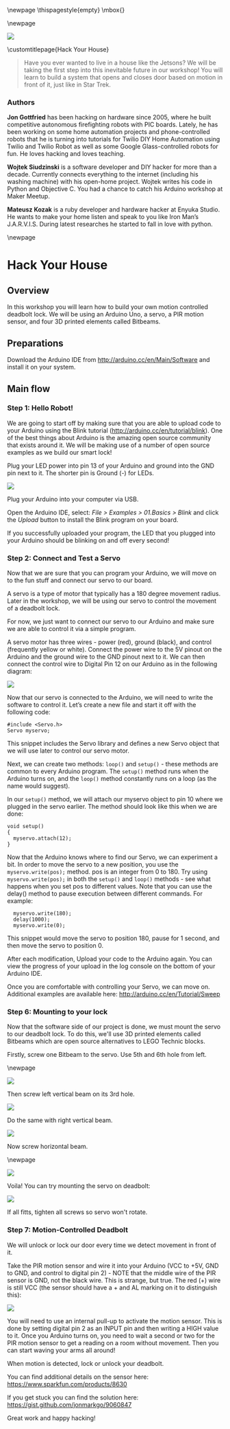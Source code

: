 
\newpage
\thispagestyle{empty}
\mbox{}

\newpage

![](content/workshop_images/home.jpg)

\customtitlepage{Hack Your House}

>Have you ever wanted to live in a house like the Jetsons? We will be taking the first step into this inevitable future in our workshop! You will learn to build a system that opens and closes door based on motion in front of it, just like in Star Trek.

### Authors

__Jon Gottfried__ has been hacking on hardware since 2005, where he built competitive autonomous firefighting robots with PIC boards. Lately, he has been working on some home automation projects and phone-controlled robots that he is turning into tutorials for Twilio DIY Home Automation using Twilio and Twilio Robot as well as some Google Glass-controlled robots for fun. He loves hacking and loves teaching.

__Wojtek Siudzinski__ is a software developer and DIY hacker for more than a decade. Currently connects everything to the internet (including his washing machine) with his open-home project. Wojtek writes his code in Python and Objective C. You had a chance to catch his Arduino workshop at Maker Meetup.

__Mateusz Kozak__ is a ruby developer and hardware hacker at Enyuka Studio. He wants to make your home listen and speak to you like Iron Man’s J.A.R.V.I.S. During latest researches he started to fall in love with python.

\newpage

# Hack Your House

## Overview

In this workshop you will learn how to build your own motion controlled deadbolt lock. We will be using an Arduino Uno, a servo, a PIR motion sensor, and four 3D printed elements called Bitbeams.

## Preparations

Download the Arduino IDE from <http://arduino.cc/en/Main/Software> and install it on your system.

## Main flow

### Step 1: Hello Robot!

We are going to start off by making sure that you are able to upload code to your Arduino using the Blink tutorial (<http://arduino.cc/en/tutorial/blink>). One of the best things about Arduino is the amazing open source community that exists around it. We will be making use of a number of open source examples as we build our smart lock!

Plug your LED power into pin 13 of your Arduino and ground into the GND pin next to it. The shorter pin is Ground (-) for LEDs.

![](content/workshops/home/image04.jpg)

Plug your Arduino into your computer via USB.

Open the Arduino IDE, select: *File > Examples > 01.Basics > Blink* and click the *Upload* button to install the Blink program on your board.

If you successfully uploaded your program, the LED that you plugged into your Arduino should be blinking on and off every second!

### Step 2: Connect and Test a Servo

Now that we are sure that you can program your Arduino, we will move on to the fun stuff and connect our servo to our board.

A servo is a type of motor that typically has a 180 degree movement radius. Later in the workshop, we will be using our servo to control the movement of a deadbolt lock.

For now, we just want to connect our servo to our Arduino and make sure we are able to control it via a simple program.

A servo motor has three wires - power (red), ground (black), and control (frequently yellow or white). Connect the power wire to the 5V pinout on the Arduino and the ground wire to the GND pinout next to it. We can then connect the control wire to Digital Pin 12 on our Arduino as in the following diagram:

![](content/workshops/home/image02.jpg)

Now that our servo is connected to the Arduino, we will need to write the software to control it. Let’s create a new file and start it off with the following code:

~~~~ {.numberLines}
#include <Servo.h>
Servo myservo;
~~~~~~~

This snippet includes the Servo library and defines a new Servo object that we will use later to control our servo motor.

Next, we can create two methods: `loop()` and `setup()` - these methods are common to every Arduino program. The `setup()` method runs when the Arduino turns on, and the `loop()` method constantly runs on a loop (as the name would suggest).

In our `setup()` method, we will attach our myservo object to pin 10 where we plugged in the servo earlier. The method should look like this when we are done:

~~~~ {.numberLines}
void setup()
{
  myservo.attach(12);
}
~~~~~~~

Now that the Arduino knows where to find our Servo, we can experiment a bit. In order to move the servo to a new position, you use the `myservo.write(pos);` method. pos is an integer from 0 to 180. Try using `myservo.write(pos);` in both the `setup()` and `loop()` methods - see what happens when you set pos to different values. Note that you can use the delay() method to pause execution between different commands.
For example:

~~~~ {.numberLines}
  myservo.write(180);
  delay(1000);
  myservo.write(0);
~~~~~~~

This snippet would move the servo to position 180, pause for 1 second, and then move the servo to position 0.

After each modification, Upload your code to the Arduino again. You can view the progress of your upload in the log console on the bottom of your Arduino IDE.

Once you are comfortable with controlling your Servo, we can move on. Additional examples are available here: <http://arduino.cc/en/Tutorial/Sweep>

### Step 6: Mounting to your lock

Now that the software side of our project is done, we must mount the servo to our deadbolt lock. To do this, we'll use 3D printed elements called Bitbeams which are open source alternatives to LEGO Technic blocks.

Firstly, screw one Bitbeam to the servo. Use 5th and 6th hole from left.

\newpage

![](content/workshops/home/20140707_154536313_iOS.jpg)

Then screw left vertical beam on its 3rd hole.

![](content/workshops/home/20140707_154715379_iOS.jpg)

Do the same with right vertical beam.

![](content/workshops/home/20140707_154749140_iOS.jpg)

Now screw horizontal beam.

\newpage

![](content/workshops/home/20140707_155008426_iOS.jpg)

Voila! You can try mounting the servo on deadbolt:

![](content/workshops/home/20140707_155106045_iOS.jpg)

If all fitts, tighten all screws so servo won't rotate.

### Step 7: Motion-Controlled Deadbolt

We will unlock or lock our door every time we detect movement in front of it.

Take the PIR motion sensor and wire it into your Arduino (VCC to +5V, GND to GND, and control to digital pin 2) - NOTE that the middle wire of the PIR sensor is GND, not the black wire. This is strange, but true. The red (+) wire is still VCC (the sensor should have a + and AL marking on it to distinguish this):

![](content/workshops/home/image08.jpg)

You will need to use an internal pull-up to activate the motion sensor. This is done by setting digital pin 2 as an INPUT pin and then writing a HIGH value to it. Once you Arduino turns on, you need to wait a second or two for the PIR motion sensor to get a reading on a room without movement. Then you can start waving your arms all around!

When motion is detected, lock or unlock your deadbolt.

You can find additional details on the sensor here: <https://www.sparkfun.com/products/8630>

If you get stuck you can find the solution here: <https://gist.github.com/jonmarkgo/9060847>

Great work and happy hacking!
